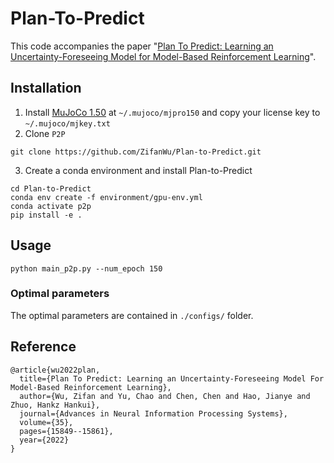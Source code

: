 # Plan-To-Predict

This code accompanies the paper "[Plan To Predict: Learning an Uncertainty-Foreseeing Model for Model-Based Reinforcement Learning](https://proceedings.neurips.cc/paper_files/paper/2022/hash/65beb73449888fabcf601b3a3ef4b3a7-Abstract-Conference.html)".



## Installation

1. Install [MuJoCo 1.50](https://www.roboti.us/index.html) at `~/.mujoco/mjpro150` and copy your license key to `~/.mujoco/mjkey.txt`
2. Clone `P2P`

```
git clone https://github.com/ZifanWu/Plan-to-Predict.git
```

3. Create a conda environment and install Plan-to-Predict

```
cd Plan-to-Predict
conda env create -f environment/gpu-env.yml
conda activate p2p
pip install -e .
```



## Usage

```
python main_p2p.py --num_epoch 150
```

### Optimal parameters

The optimal parameters are contained in `./configs/` folder.

## Reference

```
@article{wu2022plan,
  title={Plan To Predict: Learning an Uncertainty-Foreseeing Model For Model-Based Reinforcement Learning},
  author={Wu, Zifan and Yu, Chao and Chen, Chen and Hao, Jianye and Zhuo, Hankz Hankui},
  journal={Advances in Neural Information Processing Systems},
  volume={35},
  pages={15849--15861},
  year={2022}
}
```
